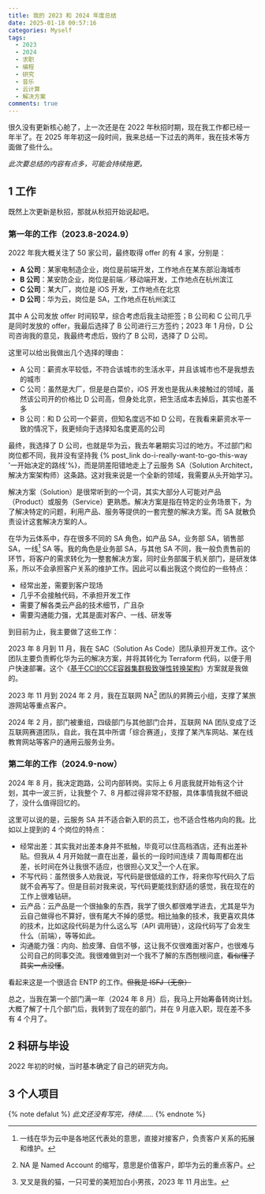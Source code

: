 ```yaml
---
title: 我的 2023 和 2024 年度总结
date: 2025-01-18 00:57:16
categories: Myself
tags:
  - 2023
  - 2024
  - 求职
  - 编程
  - 研究
  - 音乐
  - 云计算
  - 解决方案
comments: true
---
```


很久没有更新核心舱了，上一次还是在 2022 年秋招时期，现在我工作都已经一年半了。在 2025 年年初这一段时间，我来总结一下过去的两年，我在技术等方面做了些什么。

<!-- more -->

*此次要总结的内容有点多，可能会持续拖更。*

## 1 工作

既然上次更新是秋招，那就从秋招开始说起吧。

### 第一年的工作（2023.8-2024.9）

2022 年我大概关注了 50 家公司，最终取得 offer 的有 4 家，分别是：

- **A 公司**：某家电制造企业，岗位是前端开发，工作地点在某东部沿海城市
- **B 公司**：某安防企业，岗位是前端／移动端开发，工作地点在杭州滨江
- **C 公司**：某大厂，岗位是 iOS 开发，工作地点在北京
- **D 公司**：华为云，岗位是 SA，工作地点在杭州滨江

其中 A 公司发放 offer 时间较早，综合考虑后我主动拒签；B 公司和 C 公司几乎是同时发放的 offer，我最后选择了 B 公司进行三方签约；2023 年 1 月份，D 公司咨询我的意见，我最终考虑后，毁约了 B 公司，选择了 D 公司。

这里可以给出我做出几个选择的理由：

- A 公司：薪资水平较低，不符合该城市的生活水平，并且该城市也不是我想去的城市
- C 公司：虽然是大厂，但是是白菜价，iOS 开发也是我从未接触过的领域，虽然该公司开的价格比 D 公司高，但身处北京，把生活成本去掉后，其实也差不多
- B 公司：和 D 公司一个薪资，但知名度远不如 D 公司，在我看来薪资水平一致的情况下，我更倾向于选择知名度更高的公司

最终，我选择了 D 公司，也就是华为云，我去年暑期实习过的地方。不过部门和岗位都不同，我并没有坚持我 {% post_link do-i-really-want-to-go-this-way '一开始决定的路线'%}，而是阴差阳错地走上了云服务 SA（Solution Architect，解决方案架构师）这条路。这对我来说是一个全新的领域，我需要从头开始学习。

解决方案（Solution）是很常听到的一个词，其实大部分人可能对产品（Product）或服务（Service）更熟悉。解决方案是指在特定的业务场景下，为了解决特定的问题，利用产品、服务等提供的一套完整的解决方案。而 SA 就散负责设计这套解决方案的人。

在华为云体系中，存在很多不同的 SA 角色，如产品 SA，业务部 SA，销售部 SA，一线[^1] SA 等。我的角色是业务部 SA，与其他 SA 不同，我一般负责售前的环节，将客户的需求转化为一整套解决方案，同时业务部属于机关部门，是研发体系，所以不会承担客户关系的维护工作。因此可以看出我这个岗位的一些特点：

- 经常出差，需要到客户现场
- 几乎不会接触代码，不承担开发工作
- 需要了解各类云产品的技术细节，广且杂
- 需要沟通能力强，尤其是面对客户、一线、研发等

到目前为止，我主要做了这些工作：

2023 年 8 月到 11 月，我在 SAC（Solution As Code）团队承担开发工作。这个团队主要负责孵化华为云的解决方案，并将其转化为 Terraform 代码，以便于用户快速部署。这个《[基于CCI的CCE容器集群极致弹性转换架构](https://www.huaweicloud.com/solution/implementations/cci-based-cce-container-cluster-ultra-elastic-transformation-architecture.html)》方案就是我做的。

2023 年 11 月到 2024 年 2 月，我在互联网 NA[^2] 团队的昇腾云小组，支撑了某旅游网站等重点客户。

2024 年 2 月，部门被重组，四级部门与其他部门合并，互联网 NA 团队变成了泛互联网赛道团队，自此，我在其中所谓「综合赛道」，支撑了某汽车网站、某在线教育网站等客户的通用云服务业务。

### 第二年的工作（2024.9-now）

2024 年 8 月，我决定跑路，公司内部转岗。实际上 6 月底我就开始有这个计划，其中一波三折，让我整个 7、8 月都过得非常不舒服，具体事情我就不细说了，没什么值得回忆的。

这里可以说的是，云服务 SA 并不适合新入职的员工，也不适合性格内向的我。比如以上提到的 4 个岗位的特点：

- 经常出差：其实我对出差本身并不抵触，毕竟可以住高档酒店，还有出差补贴。但我从 4 月开始就一直在出差，最长的一段时间连续 7 周每周都在出差，长时间在外让我很不适应，也很担心叉叉[^3]一个人在家。
- 不写代码：虽然很多人劝我说，写代码是很低级的工作，将来你写代码久了后就不会再写了。但是目前对我来说，写代码更能找到舒适的感觉，我在现在的工作上很难钻研。
- 云产品：云产品是一个很抽象的东西，我学了很久都很难学进去，尤其是华为云自己做得也不算好，很有尾大不掉的感觉。相比抽象的技术，我更喜欢具体的技术，比如这段代码是为什么这么写（API 调用链），这段代码写了会发生什么（前端），等等如此。
- 沟通能力强：内向、脸皮薄、自信不够，这让我不仅很难面对客户，也很难与公司自己的同事交流。我很难做到对一个我不了解的东西刨根问底，~~看似懂了其实一点没懂~~。

看起来这是一个很适合 ENTP 的工作。~~但我是 ISFJ（无奈）~~

总之，当我在第一个部门满一年（2024 年 8 月）后，我马上开始筹备转岗计划。大概了解了十几个部门后，我转到了现在的部门，并在 9 月底入职，现在差不多有 4 个月了。



## 2 科研与毕设

2022 年初的时候，当时基本确定了自己的研究方向。

## 3 个人项目

{% note defalut %} *此文还没有写完，待续……* {% endnote %}

[^1]: 一线在华为云中是各地区代表处的意思，直接对接客户，负责客户关系的拓展和维护。
[^2]: NA 是 Named Account 的缩写，意思是价值客户，即华为云的重点客户。
[^3]: 叉叉是我的猫，一只可爱的美短加白小男孩，2023 年 11 月出生。
